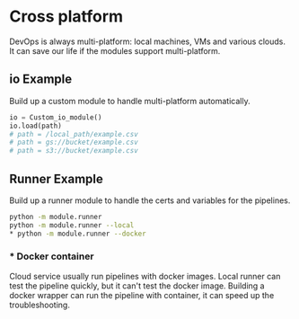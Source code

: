 # Cross platform
DevOps is always multi-platform: local machines, VMs and various clouds. It can save our life if the modules support multi-platform.

## io Example
Build up a custom module to handle multi-platform automatically.
```python
io = Custom_io_module()
io.load(path)
# path = /local_path/example.csv
# path = gs://bucket/example.csv
# path = s3://bucket/example.csv
```

## Runner Example
Build up a runner module to handle the certs and variables for the pipelines.
```bash
python -m module.runner
python -m module.runner --local
* python -m module.runner --docker
```

### * Docker container
Cloud service usually run pipelines with docker images. Local runner can test the pipeline quickly, but it can't test the docker image. Building a docker wrapper can run the pipeline with container, it can speed up the troubleshooting.
